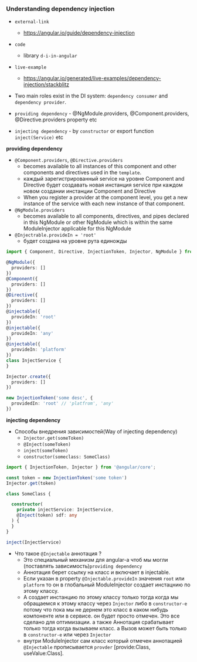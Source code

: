 ### Understanding dependency injection

- `external-link`
    - https://angular.io/guide/dependency-injection
- `code`
    - library `d-i-in-angular`
- `live-example`
    - https://angular.io/generated/live-examples/dependency-injection/stackblitz


- Two main roles exist in the DI system: `dependency consumer` and `dependency provider`.
- `providing dependency` - @NgModule.providers, @Component.providers, @Directive.providers property etc
- `injecting dependency` - by `constructor` or export function `inject(Service)` etc

**providing dependency**

- `@Component.providers`, `@Directive.providers`
    - becomes available to all instances of this component and other components and directives used in the `template`.
    - каждый зарегистрированный service на уровне Component and Directive будет создавать новая инстанция service при
      каждом новом создании инстанции Component and Directive
    - When you register a provider at the component level, you get a new instance of the service with each new instance
      of that component.
- `@NgModule.providers`
    - becomes available to all components, directives, and pipes declared in this NgModule or other NgModule which is
      within the same ModuleInjector applicable for this NgModule
- `@Injectrable.provideIn = 'root'`
    - будет создана на уровне рута единожды

```ts
import { Component, Directive, InjectionToken, Injector, NgModule } from '@angular/core';

@NgModule({
  providers: []
})
@Component({
  providers: []
})
@Directive({
  providers: []
})
@injectable({
  provideIn: 'root'
})
@injectable({
  provideIn: 'any'
})
@injectable({
  provideIn: 'platform'
})
class InjectService {
}

Injector.create({
  providers: []
})

new InjectionToken('some desc', {
  providedIn: 'root' // 'platfrom', 'any'
})
```

**injecting dependency**

- Способы внедрения зависимостей(Way of injecting dependency)
    - `Injector.get(someToken)`
    - `@Inject(someToken)`
    - `inject(someToken)`
    - `constructor(someclass: SomeClass)`

```ts
import { InjectionToken, Injector } from '@angular/core';

const token = new InjectionToken('some token')
Injector.get(token)

class SomeClass {

  constructor(
    private injectService: InjectService,
    @Inject(token) sdf: any
  ) {
  }
}

inject(InjectService)

```

- Что такое `@Injectable` аннотация ?
    - Это специальный механизм для angular-a чтоб мы могли (поставлять зависимость)`providing dependency`
    - Аннотация берет ссылку на класс и включает в injectable.
    - Если указан в property `@Injectable.provideIn` значения `root` или `platform` то он в глобальный ModuleInjector
      создает инстацнию по этому классу.
    - А создает инстанцию по этому классу только тогда когда мы обращаемся к этому классу через `Injector` либо
      в `constructor-e` потому что пока мы не дернем это класс в каком нибудь компоненте или в сервисе. он будет просто
      отмечен. Это все сделано для оптимизации. а также Аннотация срабатывает только тогда когда вызываем класс. а Вызов
      может быть только в `constructor-e` или через `Injector`
    - внутри ModuleInjector сам класс который отмечен аннотацией `@Injectable`
      прописывается `provder`  [provide:Class, useValue:Class].
